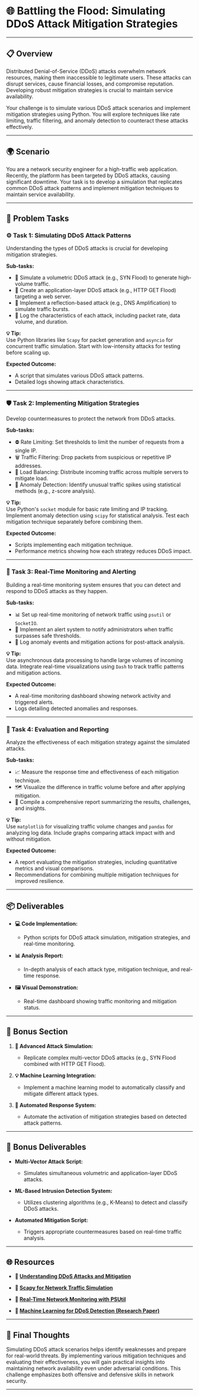 # 🌐 Battling the Flood: Simulating DDoS Attack Mitigation Strategies

---

## 📋 Overview  
Distributed Denial-of-Service (DDoS) attacks overwhelm network resources, making them inaccessible to legitimate users. These attacks can disrupt services, cause financial losses, and compromise reputation. Developing robust mitigation strategies is crucial to maintain service availability.

Your challenge is to simulate various DDoS attack scenarios and implement mitigation strategies using Python. You will explore techniques like rate limiting, traffic filtering, and anomaly detection to counteract these attacks effectively.

---

## 🌍 Scenario  
You are a network security engineer for a high-traffic web application. Recently, the platform has been targeted by DDoS attacks, causing significant downtime. Your task is to develop a simulation that replicates common DDoS attack patterns and implement mitigation techniques to maintain service availability.

---

## 📝 Problem Tasks  

### ⚙️ Task 1: Simulating DDoS Attack Patterns  
Understanding the types of DDoS attacks is crucial for developing mitigation strategies.

**Sub-tasks:**  
- 🌊 Simulate a volumetric DDoS attack (e.g., SYN Flood) to generate high-volume traffic.  
- 📡 Create an application-layer DDoS attack (e.g., HTTP GET Flood) targeting a web server.  
- 🧪 Implement a reflection-based attack (e.g., DNS Amplification) to simulate traffic bursts.  
- 📑 Log the characteristics of each attack, including packet rate, data volume, and duration.  

**💡 Tip:**  
Use Python libraries like `Scapy` for packet generation and `asyncio` for concurrent traffic simulation. Start with low-intensity attacks for testing before scaling up.  

**Expected Outcome:**  
- A script that simulates various DDoS attack patterns.  
- Detailed logs showing attack characteristics.  

---

### 🛡️ Task 2: Implementing Mitigation Strategies  
Develop countermeasures to protect the network from DDoS attacks.

**Sub-tasks:**  
- ⛔ Rate Limiting: Set thresholds to limit the number of requests from a single IP.  
- 🗑️ Traffic Filtering: Drop packets from suspicious or repetitive IP addresses.  
- 🔄 Load Balancing: Distribute incoming traffic across multiple servers to mitigate load.  
- 🚦 Anomaly Detection: Identify unusual traffic spikes using statistical methods (e.g., z-score analysis).  

**💡 Tip:**  
Use Python's `socket` module for basic rate limiting and IP tracking. Implement anomaly detection using `scipy` for statistical analysis. Test each mitigation technique separately before combining them.  

**Expected Outcome:**  
- Scripts implementing each mitigation technique.  
- Performance metrics showing how each strategy reduces DDoS impact.  

---

### 🧠 Task 3: Real-Time Monitoring and Alerting  
Building a real-time monitoring system ensures that you can detect and respond to DDoS attacks as they happen.

**Sub-tasks:**  
- 📊 Set up real-time monitoring of network traffic using `psutil` or `SocketIO`.  
- 🚨 Implement an alert system to notify administrators when traffic surpasses safe thresholds.  
- 📝 Log anomaly events and mitigation actions for post-attack analysis.  

**💡 Tip:**  
Use asynchronous data processing to handle large volumes of incoming data. Integrate real-time visualizations using `Dash` to track traffic patterns and mitigation actions.  

**Expected Outcome:**  
- A real-time monitoring dashboard showing network activity and triggered alerts.  
- Logs detailing detected anomalies and responses.  

---

### 📝 Task 4: Evaluation and Reporting  
Analyze the effectiveness of each mitigation strategy against the simulated attacks.

**Sub-tasks:**  
- 📈 Measure the response time and effectiveness of each mitigation technique.  
- 🗺️ Visualize the difference in traffic volume before and after applying mitigation.  
- 📑 Compile a comprehensive report summarizing the results, challenges, and insights.  

**💡 Tip:**  
Use `matplotlib` for visualizing traffic volume changes and `pandas` for analyzing log data. Include graphs comparing attack impact with and without mitigation.  

**Expected Outcome:**  
- A report evaluating the mitigation strategies, including quantitative metrics and visual comparisons.  
- Recommendations for combining multiple mitigation techniques for improved resilience.  

---

## 📦 Deliverables  

- **💻 Code Implementation:**  
  - Python scripts for DDoS attack simulation, mitigation strategies, and real-time monitoring.  

- **📊 Analysis Report:**  
  - In-depth analysis of each attack type, mitigation technique, and real-time response.  

- **🖼️ Visual Demonstration:**  
  - Real-time dashboard showing traffic monitoring and mitigation status.  

---

## 🎁 Bonus Section  

1. **🧩 Advanced Attack Simulation:**  
   - Replicate complex multi-vector DDoS attacks (e.g., SYN Flood combined with HTTP GET Flood).  

2. **💡 Machine Learning Integration:**  
   - Implement a machine learning model to automatically classify and mitigate different attack types.  

3. **🔄 Automated Response System:**  
   - Automate the activation of mitigation strategies based on detected attack patterns.  

---

## 🌟 Bonus Deliverables  

- **Multi-Vector Attack Script:**  
  - Simulates simultaneous volumetric and application-layer DDoS attacks.  

- **ML-Based Intrusion Detection System:**  
  - Utilizes clustering algorithms (e.g., K-Means) to detect and classify DDoS attacks.  

- **Automated Mitigation Script:**  
  - Triggers appropriate countermeasures based on real-time traffic analysis.  

---

## 🌐 Resources  

- **🔗 [Understanding DDoS Attacks and Mitigation](https://owasp.org/www-community/attacks/Denial_of_Service)**  

- **🔗 [Scapy for Network Traffic Simulation](https://scapy.readthedocs.io/)**  

- **🔗 [Real-Time Network Monitoring with PSUtil](https://psutil.readthedocs.io/)**  

- **🔗 [Machine Learning for DDoS Detection (Research Paper)](https://arxiv.org/)**  

---

## 🧠 Final Thoughts  
Simulating DDoS attack scenarios helps identify weaknesses and prepare for real-world threats. By implementing various mitigation techniques and evaluating their effectiveness, you will gain practical insights into maintaining network availability even under adversarial conditions. This challenge emphasizes both offensive and defensive skills in network security.

---
